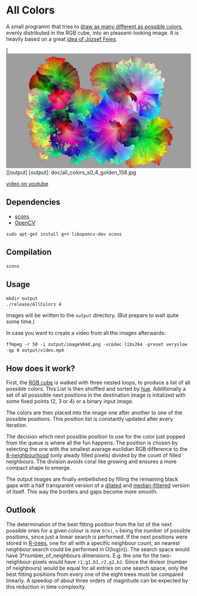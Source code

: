 All Colors
==========

A small programm that tries to [draw as many different as possible colors](http://codegolf.stackexchange.com/questions/22144/images-with-all-colors), evenly distributed in the RGB cube, into an pleasent-looking image.
It is heavily based on a great [idea of József Fejes](http://joco.name/2014/03/02/all-rgb-colors-in-one-image/).

[![(Picture missing, uh oh)](doc/all_colors_s0_4_golden_158.jpg)][output]
[output]: doc/all_colors_s0_4_golden_158.jpg

[video on youtube](https://www.youtube.com/watch?v=DJmUudaSaIo)


Dependencies
------------
- [scons](http://www.scons.org/)
- [OpenCV](http://opencv.org/)

```
sudo apt-get install g++ libopencv-dev scons
```


Compilation
-----------
```
scons
```


Usage
-----
```
mkdir output
./release/AllColors 4
```

Images will be written to the `output` directory. (But prepare to wait quite some time.)

In case you want to create a video from all the images afterwards:
```
ffmpeg -r 50 -i output/image%04d.png -vcodec libx264 -preset veryslow -qp 0 output/video.mp4
```


How does it work?
-----------------

First, the [RGB cube](http://en.wikipedia.org/wiki/RGB_color_space) is walked with three nested loops, to produce a list of all possible colors. This List is then shuffled and sorted by [hue](http://en.wikipedia.org/wiki/Hue).
Additionally a set of all posssible next positions in the destination image is initalized with some fixed points (2, 3 or 4) or a binary input image.

The colors are then placed into the image one after another to one of the possible positions. This position list is constantly updated after every iteration.

The decision which next possible position to use for the color just popped from the queue is where all the fun happens. The position is chosen by selecting the one with the smallest average euclidian RGB difference to the [8-neighbourhood](http://en.wikipedia.org/wiki/Pixel_connectivity#8-connected) (only aleady filled pixels) divided by the count of filled neighbours. The division avoids coral like growing and ensures a more compact shape to emerge.

The output images are finally embellished by filling the remaining black gaps with a half transparent version of a [dilated](http://en.wikipedia.org/wiki/Dilation_(morphology)) and [median-filtered](http://en.wikipedia.org/wiki/Median_filter) version of itself. This way the borders and gaps become more smooth.


Outlook
-------

The determination of the best fitting position from the list of the next possible ones for a given colour is now `O(n)`, `n` being the number of possible positions, since just a linear search is performed.
If the next positions were stored in [R-trees](http://en.wikipedia.org/wiki/R-tree), one for all with a specific neighbour count, an nearest neighbour search could be performed in O(log(n)). The search space would have 3*number_of_neighbours dimensions. E.g. the one for the two-neighbour-pixels would have `r1,g1,b1,r2,g2,b2`. Since the divisor (number of neighbours) would be equal for all entries on one search space, only the best fitting positions from every one of the eight trees must be compared linearly. A speedup of about three orders of magnitude can be expected by this reduction in time complexity.